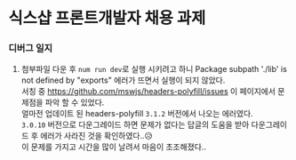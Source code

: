 # 식스샵 프론트개발자 채용 과제

### 디버그 일지

1. 첨부파일 다운 후 `num run dev`로 실행 시키려고 하니 Package subpath './lib' is not defined by "exports" 에러가 뜨면서 실행이 되지 않았다. <br>
   서칭 중 https://github.com/mswjs/headers-polyfill/issues 이 페이지에서 문제점을 파악 할 수 있었다. <br>
   얼마전 업데이트 된 headers-polyfill `3.1.2` 버전에서 나오는 에러였다. <br>
   `3.0.10` 버전으로 다운그레이드 하면 문제가 없다는 답글의 도움을 받아 다운그레이드 후 에러가 사라진 것을 확인하였다..😥 <br>
   이 문제를 가지고 시간을 많이 날려서 마음이 초조해졌다..
